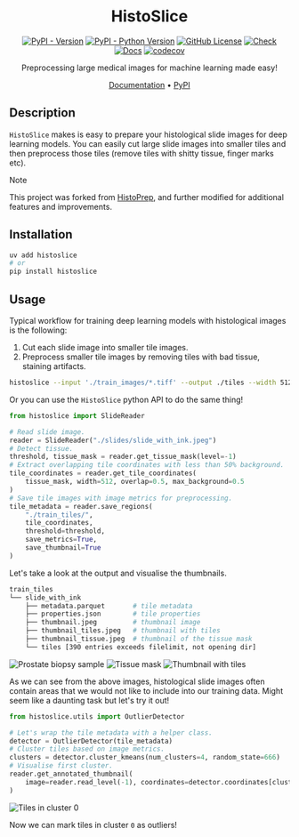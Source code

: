 <div align="center">

# HistoSlice

[![PyPI - Version](https://img.shields.io/pypi/v/histoslice)](https://pypi.org/project/histoslice/)
[![PyPI - Python Version](https://img.shields.io/pypi/pyversions/histoslice)](https://pypi.org/project/histoslice/)
[![GitHub License](https://img.shields.io/github/license/rmuraix/HistoSlice)](./LICENSE)
[![Check](https://github.com/rmuraix/HistoSlice/actions/workflows/check.yaml/badge.svg)](https://github.com/rmuraix/HistoSlice/actions/workflows/check.yaml)
[![Docs](https://github.com/rmuraix/HistoSlice/actions/workflows/docs.yaml/badge.svg)](https://github.com/rmuraix/HistoSlice/actions/workflows/docs.yaml)
[![codecov](https://codecov.io/github/rmuraix/HistoSlice/graph/badge.svg?token=NDSf4tDhzF)](https://codecov.io/github/rmuraix/HistoSlice)

Preprocessing large medical images for machine learning made easy!

<p align="center">
  <a href="https://lab.rmurai.com/HistoSlice/">Documentation</a> •
  <a href="https://pypi.org/project/histoslice/">PyPI</a>
</p>

</div>

## Description

`HistoSlice` makes is easy to prepare your histological slide images for deep
learning models. You can easily cut large slide images into smaller tiles and then
preprocess those tiles (remove tiles with shitty tissue, finger marks etc).

> [!NOTE]
> This project was forked from [HistoPrep](https://github.com/jopo666/HistoPrep), and further modified for additional features and improvements.

## Installation

```bash
uv add histoslice
# or
pip install histoslice
```

## Usage

Typical workflow for training deep learning models with histological images is the
following:

1. Cut each slide image into smaller tile images.
2. Preprocess smaller tile images by removing tiles with bad tissue, staining artifacts.

```bash
histoslice --input './train_images/*.tiff' --output ./tiles --width 512 --overlap 0.5 --max-background 0.5 --metrics --thumbnail
```

Or you can use the `HistoSlice` python API to do the same thing!

```python
from histoslice import SlideReader

# Read slide image.
reader = SlideReader("./slides/slide_with_ink.jpeg")
# Detect tissue.
threshold, tissue_mask = reader.get_tissue_mask(level=-1)
# Extract overlapping tile coordinates with less than 50% background.
tile_coordinates = reader.get_tile_coordinates(
    tissue_mask, width=512, overlap=0.5, max_background=0.5
)
# Save tile images with image metrics for preprocessing.
tile_metadata = reader.save_regions(
    "./train_tiles/",
    tile_coordinates,
    threshold=threshold,
    save_metrics=True,
    save_thumbnail=True
)
```

Let's take a look at the output and visualise the thumbnails.

```bash
train_tiles
└── slide_with_ink
    ├── metadata.parquet       # tile metadata
    ├── properties.json        # tile properties
    ├── thumbnail.jpeg         # thumbnail image
    ├── thumbnail_tiles.jpeg   # thumbnail with tiles
    ├── thumbnail_tissue.jpeg  # thumbnail of the tissue mask
    └── tiles [390 entries exceeds filelimit, not opening dir]
```

![Prostate biopsy sample](images/thumbnail.jpeg)
![Tissue mask](images/thumbnail_tissue.jpeg)
![Thumbnail with tiles](images/thumbnail_tiles.jpeg)

As we can see from the above images, histological slide images often contain areas that
we would not like to include into our training data. Might seem like a daunting task but
let's try it out!

```python
from histoslice.utils import OutlierDetector

# Let's wrap the tile metadata with a helper class.
detector = OutlierDetector(tile_metadata)
# Cluster tiles based on image metrics.
clusters = detector.cluster_kmeans(num_clusters=4, random_state=666)
# Visualise first cluster.
reader.get_annotated_thumbnail(
    image=reader.read_level(-1), coordinates=detector.coordinates[clusters == 0]
)
```

![Tiles in cluster 0](images/thumbnail_blue.jpeg)

Now we can mark tiles in cluster `0` as outliers!
